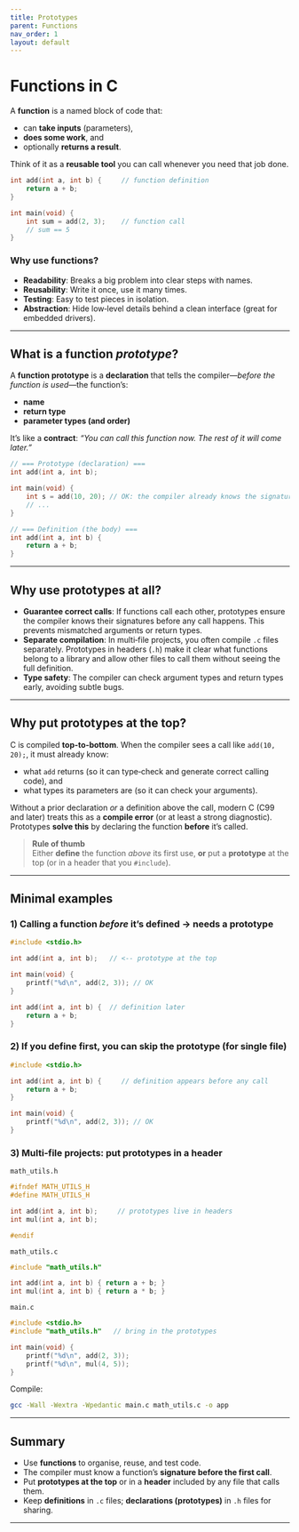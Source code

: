 ```yaml
---
title: Prototypes
parent: Functions
nav_order: 1
layout: default
---
```


# Functions in C

A **function** is a named block of code that:

- can **take inputs** (parameters),
- **does some work**, and
- optionally **returns a result**.

Think of it as a **reusable tool** you can call whenever you need that job done.

```c
int add(int a, int b) {     // function definition
    return a + b;
}

int main(void) {
    int sum = add(2, 3);    // function call
    // sum == 5
}
```

### Why use functions?

- **Readability**: Breaks a big problem into clear steps with names.
- **Reusability**: Write it once, use it many times.
- **Testing**: Easy to test pieces in isolation.
- **Abstraction**: Hide low‑level details behind a clean interface (great for embedded drivers).

---

## What is a function *prototype*?

A **function prototype** is a **declaration** that tells the compiler—*before the function is used*—the function’s:

- **name**
- **return type**
- **parameter types (and order)**

It’s like a **contract**: *“You can call this function now. The rest of it will come later.”*

```c
// === Prototype (declaration) ===
int add(int a, int b);

int main(void) {
    int s = add(10, 20); // OK: the compiler already knows the signature
    // ...
}

// === Definition (the body) ===
int add(int a, int b) {
    return a + b;
}
```

---

## Why use prototypes at all?

- **Guarantee correct calls**: If functions call each other, prototypes ensure the compiler knows their signatures before any call happens. This prevents mismatched arguments or return types.
- **Separate compilation**: In multi‑file projects, you often compile `.c` files separately. Prototypes in headers (`.h`) make it clear what functions belong to a library and allow other files to call them without seeing the full definition.
- **Type safety**: The compiler can check argument types and return types early, avoiding subtle bugs.

---

## Why put prototypes at the top?

C is compiled **top-to‑bottom**. When the compiler sees a call like `add(10, 20);`, it must already know:

- what `add` returns (so it can type‑check and generate correct calling code), and
- what types its parameters are (so it can check your arguments).

Without a prior declaration *or* a definition above the call, modern C (C99 and later) treats this as a **compile error** (or at least a strong diagnostic). Prototypes **solve this** by declaring the function **before** it’s called.

> **Rule of thumb**  
> Either **define** the function *above* its first use, **or** put a **prototype** at the top (or in a header that you `#include`).

---

## Minimal examples

### 1) Calling a function *before* it’s defined → needs a prototype

```c
#include <stdio.h>

int add(int a, int b);   // <-- prototype at the top

int main(void) {
    printf("%d\n", add(2, 3)); // OK
}

int add(int a, int b) {  // definition later
    return a + b;
}
```

### 2) If you define first, you can skip the prototype (for single file)

```c
#include <stdio.h>

int add(int a, int b) {     // definition appears before any call
    return a + b;
}

int main(void) {
    printf("%d\n", add(2, 3)); // OK
}
```

### 3) Multi‑file projects: put prototypes in a header

`math_utils.h`
```c
#ifndef MATH_UTILS_H
#define MATH_UTILS_H

int add(int a, int b);     // prototypes live in headers
int mul(int a, int b);

#endif
```

`math_utils.c`
```c
#include "math_utils.h"

int add(int a, int b) { return a + b; }
int mul(int a, int b) { return a * b; }
```

`main.c`
```c
#include <stdio.h>
#include "math_utils.h"   // bring in the prototypes

int main(void) {
    printf("%d\n", add(2, 3));
    printf("%d\n", mul(4, 5));
}
```

Compile:
```bash
gcc -Wall -Wextra -Wpedantic main.c math_utils.c -o app
```

---

## Summary

- Use **functions** to organise, reuse, and test code.  
- The compiler must know a function’s **signature before the first call**.  
- Put **prototypes at the top** or in a **header** included by any file that calls them.  
- Keep **definitions** in `.c` files; **declarations (prototypes)** in `.h` files for sharing.  

---
